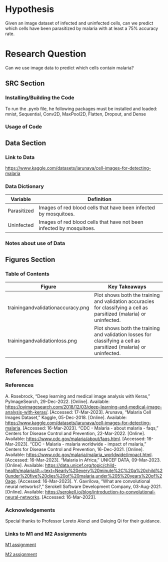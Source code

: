# Hypothesis

 Given an image dataset of infected and uninfected cells, can we predict which cells have been parasitized by malaria with at least a 75% accuracy rate.

# Research Question

Can we use image data to predict which cells contain malaria?

## SRC Section

### Installing/Building the Code

To run the .pynb file, he following packages must be installed and loaded: mnist, Sequential, Conv2D, MaxPool2D, Flatten, Dropout, and Dense

### Usage of Code

## Data Section

### Link to Data

https://www.kaggle.com/datasets/iarunava/cell-images-for-detecting-malaria

### Data Dictionary

| Variable | Definition | 
| ------- | --- |
| Parasitized | Images of red blood cells that have been infected by mosquitoes.|
| Uninfected | Images of red blood cells that have not been infected by mosquitoes. |

### Notes about use of Data

## Figures Section
### Table of Contents
| Figure | Key Takeaways | 
| ------- | --- |
| trainingandvalidationaccuracy.png | Plot shows both the training and validation accuracies for classifying a cell as parsitized (malaria) or uninfected.|
| trainingandvalidationloss.png |  Plot shows both the training and validation losses for classifying a cell as parsitized (malaria) or uninfected. |

## References Section

### References

A. Rosebrock, “Deep learning and medical image analysis with Keras,” PyImageSearch, 29-Dec-2022. [Online]. Available: https://pyimagesearch.com/2018/12/03/deep-learning-and-medical-image-analysis-with-keras/. [Accessed: 17-Mar-2023]. 
Arunava, “Malaria Cell Images Dataset,” Kaggle, 05-Dec-2018. [Online]. Available: https://www.kaggle.com/datasets/iarunava/cell-images-for-detecting-malaria. [Accessed: 16-Mar-2023]. 
 “CDC - Malaria - about malaria - faqs,” Centers for Disease Control and Prevention, 22-Mar-2022. [Online]. Available: https://www.cdc.gov/malaria/about/faqs.html. [Accessed: 16-Mar-2023]. 
“CDC - Malaria - malaria worldwide - impact of malaria,” Centers for Disease Control and Prevention, 16-Dec-2021. [Online]. Available: https://www.cdc.gov/malaria/malaria_worldwide/impact.html. [Accessed: 16-Mar-2023]. 
“Malaria in Africa,” UNICEF DATA, 09-Mar-2023. [Online]. Available: https://data.unicef.org/topic/child-health/malaria/#:~:text=Nearly%20every%20minute%2C%20a%20child%20under%20five%20dies%20of%20malaria,under%205%20years%20of%20age. [Accessed: 16-Mar-2023]. 
Y. Gavrilova, “What are convolutional neural networks?,” Serokell Software Development Company, 03-Aug-2021. [Online]. Available: https://serokell.io/blog/introduction-to-convolutional-neural-networks. [Accessed: 16-Mar-2023].


### Acknowledgements

Special thanks to Professor Loreto Alonzi and Daiqing Qi for their guidance.

### Links to M1 and M2 Assignments

[M1 assignment](https://docs.google.com/document/d/1QOKsJRAqTqHLMnBxCpUXNcdGi2G9eZs9G3AI4apKRPU/edit?usp=sharing)

[M2 assignment](https://docs.google.com/document/d/1t4ODOfT9-8qYV1OFwtb8IgzkjOh5x6ejc2H_a3F6Tow/edit?usp=sharing)





